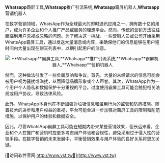 **Whatsapp**霸屏工具,**Whatsapp**推广引流系统,**Whatsapp**霸屏机器人,**Whatsapp**营销机器人

在数字营销领域，WhatsApp作为全球最大的即时通讯应用之一，拥有数十亿的用户，成为许多企业和个人推广产品或服务的理想平台。然而，传统的营销方法往往面临到用户忽视或忽略的问题。为了解决这一挑战，一些营销人员或公司开始采用WhatsApp霸屏工具，通过发送大量消息或内容，来确保他们的信息能够在用户短时间内大量出现在聊天列表中，以期引起用户的注意。

 <center><img src="https://vst.tw/MP4/tuiguang/png/5.png" alt="**Whatsapp**霸屏工具,**Whatsapp**推广引流系统,**Whatsapp**霸屏机器人,**Whatsapp**营销机器人"></center>

然而，这种做法引发了一些负面反响和争议。首先，大量的未经请求的信息可能会被用户视为骚扰或滋扰，从而降低品牌形象或个人声誉。其次，WhatsApp作为一个用户个人隐私和数据保护十分重视的平台，过度使用霸屏工具可能会触犯相关法规或用户协议，导致法律风险。

此外，WhatsApp本身也在不断加强对垃圾信息和滥用行为的监管和防范措施。随着技术的进步和用户权益的重视，平台可能会进一步加强对霸屏工具的限制和防范措施，以保护用户的体验和数据安全。

因此，尽管WhatsApp霸屏工具可能在短期内带来某些营销效果，但长远来看，企业和个人在推广和营销时应更多考虑用户体验和合规性，避免采用过于侵入性的营销手段。在数字营销的未来发展中，平衡营销效果与用户体验的良好关系将更加关键。


[👻访问软件官网 http://www.vst.tw👻](http://www.vst.tw)
